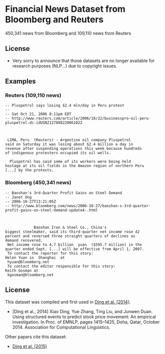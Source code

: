 # Financial News Dataset from Bloomberg and Reuters
450,341 news from Bloomberg and 109,110 news from Reuters

## License

- Very sorry to announce that those datasets are no longer available for research purposes (NLP...) due to copyright issues.

## Examples

### Reuters (109,110 news)
```
-- Pluspetrol says losing $2.4 mln/day in Peru protest
-- 
-- Sat Oct 21, 2006 8:11pm EDT
-- http://www.reuters.com/article/2006/10/22/businesspro-oil-peru-pluspetrol-dc-idUSN2127888220061022

 

 LIMA, Peru  (Reuters) - Argentine oil company Pluspetrol 
said on Saturday it was losing about $2.4 million a day in 
revenue after suspending operations this week because hundreds 
of indigenous protesters occupied its oil wells. 

  Pluspetrol has said some of its workers were being held 
hostage at its oil fields in the Amazon region of northern Peru 
[...] by the protests.
```

### Bloomberg (450,341 news)

```
-- Baoshan's 3rd-Quarter Profit Gains on Steel Demand
-- Janet Ong
-- 2006-10-27T13:21:05Z
-- http://www.bloomberg.com/news/2006-10-27/baoshan-s-3rd-quarter-profit-gains-on-steel-demand-update4-.html

          
          
             Baoshan Iron & Steel Co., China's
biggest steelmaker, said its third-quarter net income rose 42
percent and reversed three straight quarters of declines as
demand recovered.  
 Net income rose to 4.7 billion  yuan  ($595.7 million) in the
quarter ended Sept. [...] will be effective from April 1, 2007.  
 To contact the reporter for this story:
Helen Yuan in  Shanghai  at 
 hyuan@bloomberg.net   
 To contact the editor responsible for this story:
Keith Gosman at 
 kgosman@bloomberg.net  
 ```

## License

This dataset was compiled and first used in [Ding et al. (2014)](http://emnlp2014.org/papers/pdf/EMNLP2014148.pdf).

- [Ding et al., 2014] Xiao Ding, Yue Zhang, Ting Liu, and Junwen Duan. Using structured events to predict stock price movement: An empirical investigation. In Proc. of EMNLP, pages 1415–1425, Doha, Qatar, October 2014. Association for Computational Linguistics.

Other papers cite this dataset:

- [Ding et al. (2015)](https://www.ijcai.org/Proceedings/15/Papers/329.pdf)
